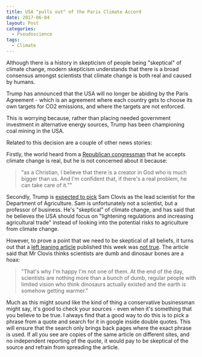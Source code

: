```yaml
---
title: USA "pulls out" of the Paris Climate Accord
date: 2017-06-04
layout: Post
categories:
  - Pseudoscience
tags:
  - Climate
---
```


Although there is a history in skepticism of people being "skeptical" of climate change, modern skepticism understands that there is a broad consensus amongst scientists that climate change is both real and caused by humans.

<!-- more -->

Trump has announced that the USA will no longer be abiding by the Paris Agreement - which is an agreement where each country gets to choose its own targets for CO2 emissions, and where the targets are not enforced.

This is worrying because, rather than placing needed government investment in alternative energy sources, Trump has been championing coal mining in the USA.

Related to this decision are a couple of other news stories:

Firstly, the world heard from a [Republican congressman](https://www.usatoday.com/story/news/politics/onpolitics/2017/06/01/tim-walberg-climate-change-trump-paris-agreement/102389286/) that he accepts climate change is real, but he is not concerned about it because:

> "as a Christian, I believe that there is a creator in God who is much bigger than us. And I'm confident that, if there's a real problem, he can take care of it.""

Secondly, Trump is [expected to pick](https://www.independent.co.uk/news/world/americas/us-politics/trump-usda-scientist-pick-not-a-scientist-sam-clovis-a7734751.html) Sam Clovis as the lead scientist for the Department of Agriculture. Sam is unfortunately not a scientist, but a professor of business. He's "skeptical" of climate change, and has said that he believes the USA should focus on "lightening regulations and increasing agricultural trade" instead of looking into the potential risks to agriculture from climate change.

However, to prove a point that we need to be skeptical of all beliefs, it turns out that a [left leaning article](http://uspoln.com/2017/05/20/trumps-top-scientist-pick-scientists-just-dumb-regular-people-think-dinosaurs-existed-earth-getting-warmer/) published this week was [not true](http://www.snopes.com/sam-clovis-scientists-dumb/). The article said that Mr Clovis thinks scientists are dumb and dinosaur bones are a hoax:

> "That's why I'm happy I'm not one of them. At the end of the day, scientists are nothing more than a bunch of dumb, regular people with limited vision who think dinosaurs actually existed and the earth is somehow getting warmer."

Much as this might sound like the kind of thing a conservative businessman might say, it's good to check your sources - even when it's something that you believe to be true. I always find that a good way to do this is to pick a phrase from a quote and search for it in google inside double quotes. This will ensure that the search only brings back pages where the exact phrase is used. If all you see are copies of the same article on different sites, and no independent reporting of the quote, it would pay to be skeptical of the source and refrain from spreading the article.
